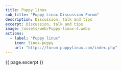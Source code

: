 ```yaml
---
title: Puppy linux
sub_title: "Puppy Linux Discussion Forum"
description: Discussion, talk and tips
excerpt: Discussion, talk and tips
image: /assets/web/Puppy-linux-4.webp
actions:
  - label: "Puppy linux"
    icon: linux-puppy
    url: "https://forum.puppylinux.com/index.php"    
---
```

{{ page.excerpt }}
